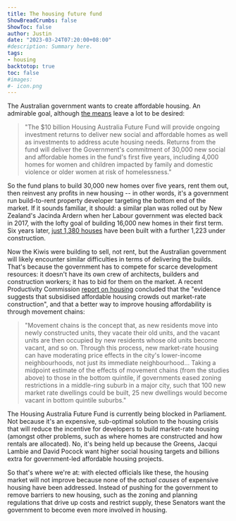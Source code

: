 ```yaml
---
title: The housing future fund
ShowBreadCrumbs: false
ShowToc: false
author: Justin
date: "2023-03-24T07:20:00+08:00"
#description: Summary here.
tags:
- housing
backtotop: true
toc: false
#images:
#- icon.png
---
```


The Australian government wants to create affordable housing. An admirable goal, although [the means](https://ministers.treasury.gov.au/ministers/julie-collins-2022/media-releases/housing-australia-future-fund-draft-legislation) leave a lot to be desired:

> "The $10 billion Housing Australia Future Fund will provide ongoing investment returns to deliver new social and affordable homes as well as investments to address acute housing needs. Returns from the fund will deliver the Government's commitment of 30,000 new social and affordable homes in the fund's first five years, including 4,000 homes for women and children impacted by family and domestic violence or older women at risk of homelessness."

So the fund plans to build 30,000 new homes over five years, rent them out, then reinvest any profits in new housing -- in other words, it's a government run build-to-rent property developer targeting the bottom end of the market. If it sounds familiar, it should: a similar plan was rolled out by New Zealand's Jacinda Ardern when her Labour government was elected back in 2017, with the lofty goal of building 16,000 new homes in their first term. Six years later, [just 1,380 houses](https://www.stuff.co.nz/national/politics/129329077/kiwibuild-will-be-more-expensive-but-housing-experts-say-thats-actually-good) have been built with a further 1,223 under construction. 

Now the Kiwis were building to sell, not rent, but the Australian government will likely encounter similar difficulties in terms of delivering the builds. That's because the government has to compete for scarce development resources: it doesn't have its own crew of architects, builders and construction workers; it has to bid for them on the market. A recent Productivity Commission [report on housing](https://www.pc.gov.au/inquiries/completed/housing-homelessness/report) concluded that the "evidence suggests that subsidised affordable housing crowds out market-rate construction", and that a better way to improve housing affordability is through movement chains:

> "Movement chains is the concept that, as new residents move into newly constructed units, they vacate their old units, and the vacant units are then occupied by new residents whose old units become vacant, and so on. Through this process, new market-rate housing can have moderating price effects in the city's lower-income neighbourhoods, not just its immediate neighbourhood... Taking a midpoint estimate of the effects of movement chains (from the studies above) to those in the bottom quintile, if governments eased zoning restrictions in a middle-ring suburb in a major city, such that 100 new market rate dwellings could be built, 25 new dwellings would become vacant in bottom quintile suburbs."

The Housing Australia Future Fund is currently being blocked in Parliament. Not because it's an expensive, sub-optimal solution to the housing crisis that will reduce the incentive for developers to build market-rate housing (amongst other problems, such as where homes are constructed and how rentals are allocated). No, it's being held up because the Greens, Jacqui Lambie and David Pocock want higher social housing targets and billions extra for government-led affordable housing projects.

So that's where we're at: with elected officials like these, the housing market will not improve because none of the *actual causes* of expensive housing have been addressed. Instead of pushing for the government to remove barriers to new housing, such as the zoning and planning regulations that drive up costs and restrict supply, these Senators want the government to become even more involved in housing.